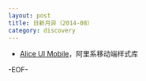 ```yaml
---
layout: post
title: 日新月异（2014-08）
category: discovery
---
```


* [Alice UI Mobile](http://aliceui.org/mobile/)，阿里系移动端样式库

-EOF-
